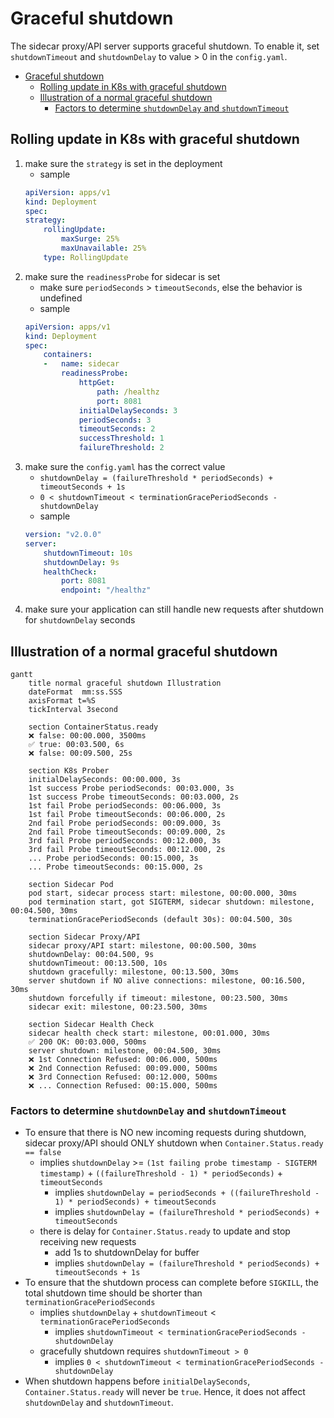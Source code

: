 # Graceful shutdown

The sidecar proxy/API server supports graceful shutdown.
To enable it, set `shutdownTimeout` and `shutdownDelay` to value > 0 in the `config.yaml`.

<!-- TOC -->

- [Graceful shutdown](#graceful-shutdown)
  - [Rolling update in K8s with graceful shutdown](#rolling-update-in-k8s-with-graceful-shutdown)
  - [Illustration of a normal graceful shutdown](#illustration-of-a-normal-graceful-shutdown)
    - [Factors to determine `shutdownDelay` and `shutdownTimeout`](#factors-to-determine-shutdowndelay-and-shutdowntimeout)

<!-- /TOC -->

## Rolling update in K8s with graceful shutdown

1. make sure the `strategy` is set in the deployment
    - sample
    ```yaml
    apiVersion: apps/v1
    kind: Deployment
    spec:
    strategy:
        rollingUpdate:
            maxSurge: 25%
            maxUnavailable: 25%
        type: RollingUpdate
    ```
1. make sure the `readinessProbe` for sidecar is set
    - make sure `periodSeconds` > `timeoutSeconds`, else the behavior is undefined
    - sample
    ```yaml
    apiVersion: apps/v1
    kind: Deployment
    spec:
        containers:
        -   name: sidecar
            readinessProbe:
                httpGet:
                    path: /healthz
                    port: 8081
                initialDelaySeconds: 3
                periodSeconds: 3
                timeoutSeconds: 2
                successThreshold: 1
                failureThreshold: 2
    ```
1. make sure the `config.yaml` has the correct value
    - `shutdownDelay = (failureThreshold * periodSeconds) + timeoutSeconds + 1s`
    - `0 < shutdownTimeout < terminationGracePeriodSeconds - shutdownDelay`
    - sample
    ```yaml
    version: "v2.0.0"
    server:
        shutdownTimeout: 10s
        shutdownDelay: 9s
        healthCheck:
            port: 8081
            endpoint: "/healthz"
    ```
1. make sure your application can still handle new requests after shutdown for `shutdownDelay` seconds

## Illustration of a normal graceful shutdown

```mermaid
gantt
    title normal graceful shutdown Illustration
    dateFormat  mm:ss.SSS
    axisFormat t=%S
    tickInterval 3second

    section ContainerStatus.ready
    ❌ false: 00:00.000, 3500ms
    ✅ true: 00:03.500, 6s
    ❌ false: 00:09.500, 25s
    
    section K8s Prober
    initialDelaySeconds: 00:00.000, 3s
    1st success Probe periodSeconds: 00:03.000, 3s
    1st success Probe timeoutSeconds: 00:03.000, 2s
    1st fail Probe periodSeconds: 00:06.000, 3s
    1st fail Probe timeoutSeconds: 00:06.000, 2s
    2nd fail Probe periodSeconds: 00:09.000, 3s
    2nd fail Probe timeoutSeconds: 00:09.000, 2s
    3rd fail Probe periodSeconds: 00:12.000, 3s
    3rd fail Probe timeoutSeconds: 00:12.000, 2s
    ... Probe periodSeconds: 00:15.000, 3s
    ... Probe timeoutSeconds: 00:15.000, 2s
    
    section Sidecar Pod
    pod start, sidecar process start: milestone, 00:00.000, 30ms
    pod termination start, got SIGTERM, sidecar shutdown: milestone, 00:04.500, 30ms
    terminationGracePeriodSeconds (default 30s): 00:04.500, 30s

    section Sidecar Proxy/API
    sidecar proxy/API start: milestone, 00:00.500, 30ms
    shutdownDelay: 00:04.500, 9s
    shutdownTimeout: 00:13.500, 10s
    shutdown gracefully: milestone, 00:13.500, 30ms
    server shutdown if NO alive connections: milestone, 00:16.500, 30ms
    shutdown forcefully if timeout: milestone, 00:23.500, 30ms
    sidecar exit: milestone, 00:23.500, 30ms

    section Sidecar Health Check
    sidecar health check start: milestone, 00:01.000, 30ms
    ✅ 200 OK: 00:03.000, 500ms
    server shutdown: milestone, 00:04.500, 30ms
    ❌ 1st Connection Refused: 00:06.000, 500ms
    ❌ 2nd Connection Refused: 00:09.000, 500ms
    ❌ 3rd Connection Refused: 00:12.000, 500ms
    ❌ ... Connection Refused: 00:15.000, 500ms
```

### Factors to determine `shutdownDelay` and `shutdownTimeout`

- To ensure that there is NO new incoming requests during shutdown, sidecar proxy/API should ONLY shutdown when `Container.Status.ready == false`
  - implies `shutdownDelay` >= `(1st failing probe timestamp - SIGTERM timestamp)` + `((failureThreshold - 1) * periodSeconds)` + `timeoutSeconds`
    - implies `shutdownDelay = periodSeconds + ((failureThreshold - 1) * periodSeconds) + timeoutSeconds`
    - implies `shutdownDelay = (failureThreshold * periodSeconds) + timeoutSeconds`
  - there is delay for `Container.Status.ready` to update and stop receiving new requests
    - add 1s to shutdownDelay for buffer
    - implies `shutdownDelay = (failureThreshold * periodSeconds) + timeoutSeconds + 1s`
- To ensure that the shutdown process can complete before `SIGKILL`, the total shutdown time should be shorter than `terminationGracePeriodSeconds`
  - implies `shutdownDelay` + `shutdownTimeout` < `terminationGracePeriodSeconds`
    - implies `shutdownTimeout < terminationGracePeriodSeconds - shutdownDelay`
  - gracefully shutdown requires `shutdownTimeout > 0`
    - implies `0 < shutdownTimeout < terminationGracePeriodSeconds - shutdownDelay`
- When shutdown happens before `initialDelaySeconds`, `Container.Status.ready` will never be `true`. Hence, it does not affect `shutdownDelay` and `shutdownTimeout`.

